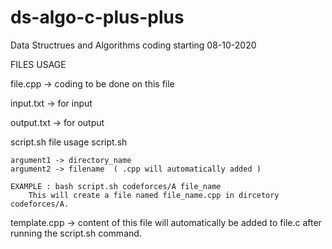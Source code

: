 # ds-algo-c-plus-plus
Data Structrues and Algorithms coding starting 08-10-2020

FILES USAGE

file.cpp -> coding to be done on this file

input.txt -> for input

output.txt -> for output

script.sh file usage
    script.sh <argument1> <argument2>

    argument1 -> directory_name
    argument2 -> filename  ( .cpp will automatically added )

    EXAMPLE : bash script.sh codeforces/A file_name
        This will create a file named file_name.cpp in dircetory codeforces/A.

template.cpp -> content of this file will automatically be added to file.c after running the script.sh command.


